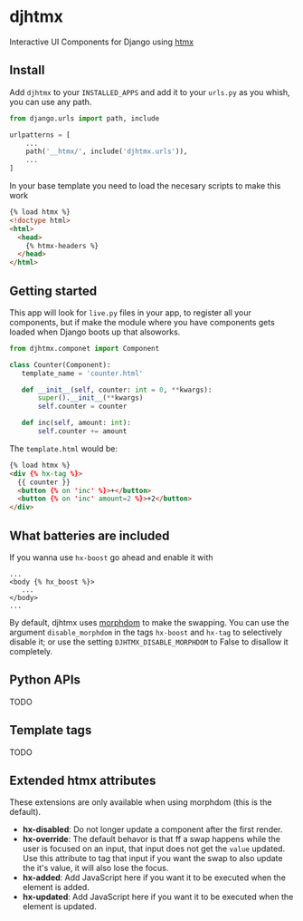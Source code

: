 # djhtmx

Interactive UI Components for Django using [htmx](https://htmx.org)

## Install

Add `djhtmx` to your `INSTALLED_APPS` and add it to your `urls.py` as you whish, you can use any path.

```python
from django.urls import path, include

urlpatterns = [
    ...
    path('__htmx/', include('djhtmx.urls')),
    ...
]
```

In your base template you need to load the necesary scripts to make this work

```html
{% load htmx %}
<!doctype html>
<html>
  <head>
    {% htmx-headers %}
  </head>
</html>
```

## Getting started

This app will look for `live.py` files in your app, to register all your components, but if make the module where you have components gets loaded when Django boots up that alsoworks.

```python
from djhtmx.componet import Component

class Counter(Component):
   template_name = 'counter.html'

   def __init__(self, counter: int = 0, **kwargs):
       super().__init__(**kwargs)
       self.counter = counter

   def inc(self, amount: int):
       self.counter += amount
```

The `template.html` would be:

```html
{% load htmx %}
<div {% hx-tag %}>
  {{ counter }}
  <button {% on 'inc' %}>+</button>
  <button {% on 'inc' amount=2 %}>+2</button>
</div>
```

## What batteries are included

If you wanna use `hx-boost` go ahead and enable it with

```
...
<body {% hx_boost %}>
   ...
</body>
...
```

By default, djhtmx uses
[morphdom](https://github.com/patrick-steele-idem/morphdom) to make the
swapping.  You can use the argument `disable_morphdom` in the tags `hx-boost`
and `hx-tag` to selectively disable it; or use the setting
`DJHTMX_DISABLE_MORPHDOM` to False to disallow it completely.


## Python APIs

TODO

## Template tags

TODO

## Extended htmx attributes

These extensions are only available when using morphdom (this is the default).

- **hx-disabled**: Do not longer update a component after the first render.
- **hx-override**: The default behavor is that ff a swap happens while the user is focused on an input, that input does not get the `value` updated. Use this attribute to tag that input if you want the swap to also update the it's value, it will also lose the focus.
- **hx-added**: Add JavaScript here if you want it to be executed when the element is added.
- **hx-updated**: Add JavaScript here if you want it to be executed when the element is updated.
